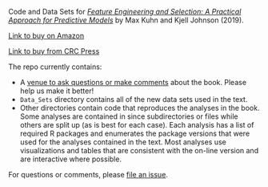 Code and Data Sets for [_Feature Engineering and Selection: A Practical Approach for Predictive Models_](https://bookdown.org/max/FES/) by Max Kuhn and Kjell Johnson (2019). 

[Link to buy on Amazon](https://www.amazon.com/gp/product/1138079227/ref=as_li_tl?ie=UTF8&tag=apm0a-20&camp=1789&creative=9325&linkCode=as2&creativeASIN=1138079227&linkId=c801e78acfc3bc022dbed02af4851962)

[Link to buy from CRC Press](https://www.crcpress.com/Feature-Engineering-and-Selection-A-Practical-Approach-for-Predictive-Models/Kuhn-Johnson/p/book/9781138079229)

The repo currently contains:

* A [venue to ask questions or make comments](https://github.com/topepo/FES/issues) about the book. Please help us make it better!
* `Data_Sets` directory contains all of the new data sets used in the text. 
* Other directories contain code that reproduces the analyses in the book. Some analyses are contained in since subdirectories or files while others are split up (as is best for each case). Each analysis has a list of required R packages and enumerates the package versions that were used for the analyses contained in the text. Most analyses use visualizations and tables that are consistent with the on-line version and are interactive where possible. 

For questions or comments, please [file an issue](https://github.com/topepo/FES/issues).  